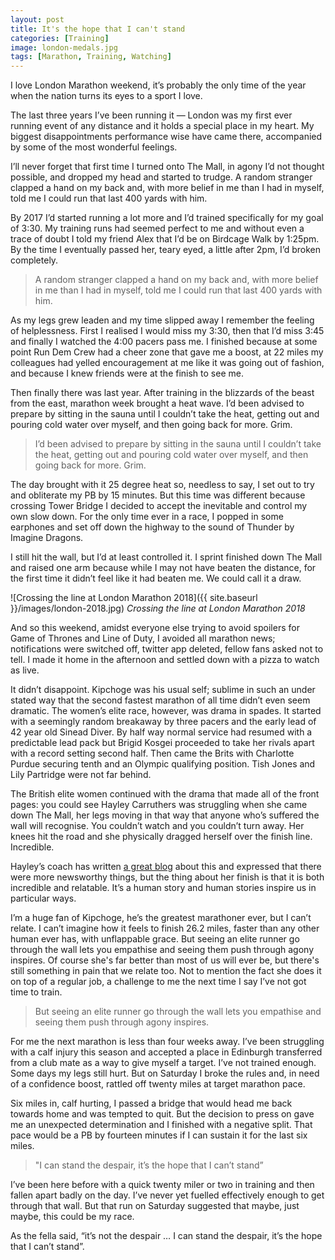 ```yaml
---
layout: post
title: It's the hope that I can't stand
categories: [Training]
image: london-medals.jpg
tags: [Marathon, Training, Watching]
---
```


I love London Marathon weekend, it’s probably the only time of the year when the nation turns its eyes to a sport I love. 

The last three years I’ve been running it — London was my first ever running event of any distance and it holds a special place in my heart. My biggest disappointments performance wise have came there, accompanied by some of the most wonderful feelings. 

I’ll never forget that first time I turned onto The Mall, in agony I’d not thought possible, and dropped my head and started to trudge. A random stranger clapped a hand on my back and, with more belief in me than I had in myself, told me I could run that last 400 yards with him. 

By 2017 I’d started running a lot more and I’d trained specifically for my goal of 3:30. My training runs had seemed perfect to me and without even a trace of doubt I told my friend Alex that I’d be on Birdcage Walk by 1:25pm. By the time I eventually passed her, teary eyed, a little after 2pm, I’d broken completely. 

>A random stranger clapped a hand on my back and, with more belief in me than I had in myself, told me I could run that last 400 yards with him. 

As my legs grew leaden and my time slipped away I remember the feeling of helplessness. First I realised I would miss my 3:30, then that I’d miss 3:45 and finally I watched the 4:00 pacers pass me. I finished because at some point Run Dem Crew had a cheer zone that gave me a boost, at 22 miles my colleagues had yelled encouragement at me like it was going out of fashion, and because I knew friends were at the finish to see me. 

Then finally there was last year. After training in the blizzards of the beast from the east, marathon week brought a heat wave. I’d been advised to prepare by sitting in the sauna until I couldn’t take the heat, getting out and pouring cold water over myself, and then going back for more. Grim.

>I’d been advised to prepare by sitting in the sauna until I couldn’t take the heat, getting out and pouring cold water over myself, and then going back for more. Grim. 

The day brought with it 25 degree heat so, needless to say, I set out to try and obliterate my PB by 15 minutes. But this time was different because crossing Tower Bridge I decided to accept the inevitable and control my own slow down. For the only time ever in a race, I popped in some earphones and set off down the highway to the sound of Thunder by Imagine Dragons.

I still hit the wall, but I’d at least controlled it. I sprint finished down The Mall and raised one arm because while I may not have beaten the distance, for the first time it didn’t feel like it had beaten me. We could call it a draw.

![Crossing the line at London Marathon 2018]({{ site.baseurl }}/images/london-2018.jpg) 
*Crossing the line at London Marathon 2018*

And so this weekend, amidst everyone else trying to avoid spoilers for Game of Thrones and Line of Duty, I avoided all marathon news; notifications were switched off, twitter app deleted, fellow fans asked not to tell. I made it home in the afternoon and settled down with a pizza to watch as live.

It didn’t disappoint. Kipchoge was his usual self; sublime in such an under stated way that the second fastest marathon of all time didn’t even seem dramatic. The women’s elite race, however, was drama in spades. It started with a seemingly random breakaway by three pacers and the early lead of 42 year old Sinead Diver. By half way normal service had resumed with a predictable lead pack but Brigid Kosgei proceeded to take her rivals apart with a record setting second half. Then came the Brits with Charlotte Purdue securing tenth and an Olympic qualifying position. Tish Jones and Lily Partridge were not far behind.

The British elite women continued with the drama that made all of the front pages: you could see Hayley Carruthers was struggling when she came down The Mall, her legs moving in that way that anyone who’s suffered the wall will recognise. You couldn’t watch and you couldn’t turn away. Her knees hit the road and she physically dragged herself over the finish line. Incredible.

Hayley’s coach has written [a great blog](https://www.runningwithwolves.me/blog/2019/4/30/more-than-this-photo) about this and expressed that there were more newsworthy things, but the thing about her finish is that it is both incredible and relatable. It’s a human story and human stories inspire us in particular ways. 

I’m a huge fan of Kipchoge, he’s the greatest marathoner ever, but I can’t relate. I can’t imagine how it feels to finish 26.2 miles, faster than any other human ever has, with unflappable grace. But seeing an elite runner go through the wall lets you empathise and seeing them push through agony inspires. Of course she's far better than most of us will ever be, but there's still something in pain that we relate too. Not to mention the fact she does it on top of a regular job, a challenge to me the next time I say I’ve not got time to train.

>But seeing an elite runner go through the wall lets you empathise and seeing them push through agony inspires.

For me the next marathon is less than four weeks away. I’ve been struggling with a calf injury this season and accepted a place in Edinburgh transferred from a club mate as a way to give myself a target. I’ve not trained enough. Some days my legs still hurt. But on Saturday I broke the rules and, in need of a confidence boost, rattled off twenty miles at target marathon pace. 

Six miles in, calf hurting, I passed a bridge that would head me back towards home and was tempted to quit. But the decision to press on gave me an unexpected determination and I finished with a negative split. That pace would be a PB by fourteen minutes if I can sustain it for the last six miles.

>"I can stand the despair, it’s the hope that I can’t stand”

I’ve been here before with a quick twenty miler or two in training and then fallen apart badly on the day. I’ve never yet fuelled effectively enough to get through that wall. But that run on Saturday suggested that maybe, just maybe, this could be my race. 

As the fella said, “it’s not the despair … I can stand the despair, it’s the hope that I can’t stand”.
